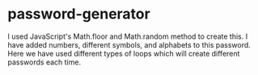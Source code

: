 # password-generator

I used JavaScript's Math.floor and Math.random method to create this. I have added numbers, different symbols, and alphabets to this password. Here we have used different types of loops which will create different passwords each time.
